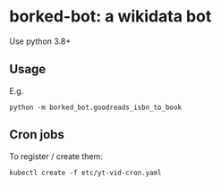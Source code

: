# borked-bot: a wikidata bot

Use python 3.8+

## Usage
E.g.
```
python -m borked_bot.goodreads_isbn_to_book

```

## Cron jobs

To register / create them:

```
kubectl create -f etc/yt-vid-cron.yaml
```
